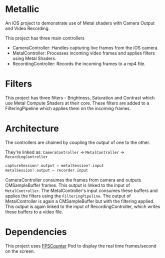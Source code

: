 # Metallic

An iOS project to demonstrate use of Metal shaders with Camera Output and Video Recording.

This project has three main controllers

- CameraController: Handles capturing live frames from the iOS camera.
- MetalController: Processes incoming video frames and applies filters using Metal Shaders. 
- RecordingController: Records the incoming frames to a mp4 file.

# Filters
This project has three filters  - Brightness, Saturation and Contrast which use Metal Compute Shaders at their core.
These filters are added to a FilteringPipeline which applies them on the incoming frames.

# Architecture
The controllers are chained by coupling the output of one to the other.

They're linked as:
`CameraController` -> `MetalController` -> `RecordingController`

```swift
captureSession?.output = metalSession?.input
metalSession?.output = recorder.input
```

CameraController consumes the frames from camera and outputs CMSampleBuffer frames. This output is linked to the input of `MetalController`. The MetalController's input consumes these buffers and applies the filters using the `FilteringPipeline`.
The output of MetalController is again a CMSampleBuffer but with the filtering applied. This output is again linked to the input of RecordingController, which writes these buffers to a video file.

# Dependencies
This project uses [FPSCounter](https://github.com/konoma/fps-counter) Pod to display the real time frames/second on the screen.
